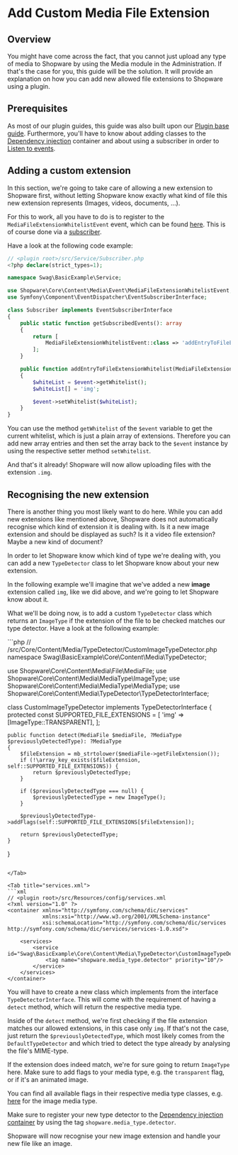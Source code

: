 # Add Custom Media File Extension

## Overview

You might have come across the fact, that you cannot just upload any type of media to Shopware by using the Media
module in the Administration.
If that's the case for you, this guide will be the solution.
It will provide an explanation on how you can add new allowed file extensions to Shopware using a plugin.

## Prerequisites

As most of our plugin guides, this guide was also built upon our [Plugin base guide](../../plugin-base-guide.md).
Furthermore, you'll have to know about adding classes to the [Dependency injection](../../plugin-fundamentals/dependency-injection.md) container
and about using a subscriber in order to [Listen to events](../../plugin-fundamentals/listening-to-events.md).

## Adding a custom extension

In this section, we're going to take care of allowing a new extension to Shopware first, without letting Shopware know
exactly what kind of file this new extension represents (Images, videos, documents, ...).

For this to work, all you have to do is to register to the `MediaFileExtensionWhitelistEvent` event, which can be found
[here](https://github.com/shopware/platform/blob/v6.4.0.0/src/Core/Content/Media/File/FileSaver.php#L397-L398).
This is of course done via a [subscriber](../../plugin-fundamentals/listening-to-events.md).

Have a look at the following code example:
```php
// <plugin root>/src/Service/Subscriber.php
<?php declare(strict_types=1);

namespace Swag\BasicExample\Service;

use Shopware\Core\Content\Media\Event\MediaFileExtensionWhitelistEvent;
use Symfony\Component\EventDispatcher\EventSubscriberInterface;

class Subscriber implements EventSubscriberInterface
{
    public static function getSubscribedEvents(): array
    {
        return [
            MediaFileExtensionWhitelistEvent::class => 'addEntryToFileExtensionWhitelist'
        ];
    }

    public function addEntryToFileExtensionWhitelist(MediaFileExtensionWhitelistEvent $event): void
    {
        $whiteList = $event->getWhitelist();
        $whiteList[] = 'img';

        $event->setWhitelist($whiteList);
    }
}
```

You can use the method `getWhitelist` of the `$event` variable to get the current whitelist, which is just a plain array of extensions.
Therefore you can add new array entries and then set the array back to the `$event` instance by using the respective setter method
`setWhitelist`.

And that's it already! Shopware will now allow uploading files with the extension `.img`.

## Recognising the new extension

There is another thing you most likely want to do here.
While you can add new extensions like mentioned above, Shopware does not automatically recognise which kind of extension it is dealing with.
Is it a new image extension and should be displayed as such? Is it a video file extension? Maybe a new kind of document?

In order to let Shopware know which kind of type we're dealing with, you can add a new `TypeDetector` class
to let Shopware know about your new extension.

In the following example we'll imagine that we've added a new **image** extension called `img`, like we did above, and we're going to let Shopware know
about it.

What we'll be doing now, is to add a custom `TypeDetector` class which returns an `ImageType` if the extension of the file to be checked matches our type detector.
Have a look at the following example:

<Tabs>
<Tab title="CustomImageTypeDetector.php">
```php
// <plugin root>/src/Core/Content/Media/TypeDetector/CustomImageTypeDetector.php
<?php declare(strict_types=1);

namespace Swag\BasicExample\Core\Content\Media\TypeDetector;

use Shopware\Core\Content\Media\File\MediaFile;
use Shopware\Core\Content\Media\MediaType\ImageType;
use Shopware\Core\Content\Media\MediaType\MediaType;
use Shopware\Core\Content\Media\TypeDetector\TypeDetectorInterface;

class CustomImageTypeDetector implements TypeDetectorInterface
{
    protected const SUPPORTED_FILE_EXTENSIONS = [
        'img' => [ImageType::TRANSPARENT],
    ];

    public function detect(MediaFile $mediaFile, ?MediaType $previouslyDetectedType): ?MediaType
    {
        $fileExtension = mb_strtolower($mediaFile->getFileExtension());
        if (!\array_key_exists($fileExtension, self::SUPPORTED_FILE_EXTENSIONS)) {
            return $previouslyDetectedType;
        }

        if ($previouslyDetectedType === null) {
            $previouslyDetectedType = new ImageType();
        }

        $previouslyDetectedType->addFlags(self::SUPPORTED_FILE_EXTENSIONS[$fileExtension]);

        return $previouslyDetectedType;
    }
}
```

</Tab>

<Tab title="services.xml">
```xml
// <plugin root>/src/Resources/config/services.xml
<?xml version="1.0" ?>
<container xmlns="http://symfony.com/schema/dic/services"
           xmlns:xsi="http://www.w3.org/2001/XMLSchema-instance"
           xsi:schemaLocation="http://symfony.com/schema/dic/services http://symfony.com/schema/dic/services/services-1.0.xsd">

    <services>
        <service id="Swag\BasicExample\Core\Content\Media\TypeDetector\CustomImageTypeDetector">
            <tag name="shopware.media_type.detector" priority="10"/>
        </service>
    </services>
</container>
```

</Tab>
</Tabs>

You will have to create a new class which implements from the interface `TypeDetectorInterface`.
This will come with the requirement of having a `detect` method, which will return the respective media type.

Inside of the `detect` method, we're first checking if the file extension matches our allowed extensions, in this case only
`img`.
If that's not the case, just return the `$previouslyDetectedType`, which most likely comes from the `DefaultTypeDetector` and which
tried to detect the type already by analysing the file's MIME-type.

If the extension does indeed match, we're for sure going to return `ImageType` here.
Make sure to add flags to your media type, e.g. the `transparent` flag, or if it's an animated image.

You can find all available flags in their respective media type classes,
e.g. [here](https://github.com/shopware/platform/blob/v6.4.0.0/src/Core/Content/Media/MediaType/ImageType.php#L7-L10) for the image media type.

Make sure to register your new type detector to the [Dependency injection container](../../plugin-fundamentals/dependency-injection.md)
by using the tag `shopware.media_type.detector`.

Shopware will now recognise your new image extension and handle your new file like an image.
